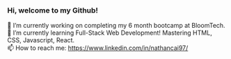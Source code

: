 ### Hi, welcome to my Github!
🔭 I’m currently working on completing my 6 month bootcamp at BloomTech.
<br>
🌱 I’m currently learning Full-Stack Web Development! Mastering HTML, CSS, Javascript, React.
<br>
📫 How to reach me: https://www.linkedin.com/in/nathancai97/

<!--
**wenjuncai97/wenjuncai97** is a ✨ _special_ ✨ repository because its `README.md` (this file) appears on your GitHub profile.

Here are some ideas to get you started:

- 
- 
- 👯 I’m looking to collaborate on ...
- 🤔 I’m looking for help with ...
- 💬 Ask me about ...
- 
- 😄 Pronouns: ...
- ⚡ Fun fact: ...
-->
